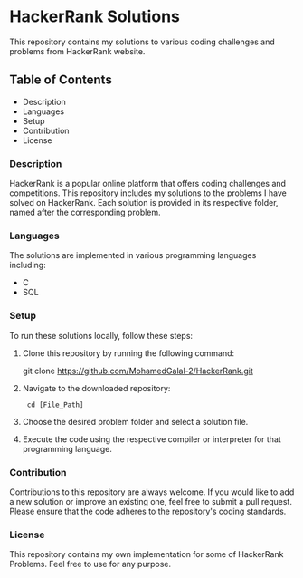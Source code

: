 # HackerRank Solutions
This repository contains my solutions to various coding challenges and problems from HackerRank website.

## Table of Contents
* Description
* Languages
* Setup
* Contribution
* License

### Description
HackerRank is a popular online platform that offers coding challenges and competitions. This repository includes my solutions to the problems I have solved on HackerRank. Each solution is provided in its respective folder, named after the corresponding problem.

### Languages
The solutions are implemented in various programming languages including:

* C
* SQL

### Setup
To run these solutions locally, follow these steps:

1. Clone this repository by running the following command:

      git clone https://github.com/MohamedGalal-2/HackerRank.git
   
2. Navigate to the downloaded repository:

        cd [File_Path]
   
4. Choose the desired problem folder and select a solution file.
   
6. Execute the code using the respective compiler or interpreter for that programming language.


### Contribution
Contributions to this repository are always welcome. If you would like to add a new solution or improve an existing one, feel free to submit a pull request. Please ensure that the code adheres to the repository's coding standards.

### License
This repository contains my own implementation for some of HackerRank Problems. Feel free to use for any purpose.
